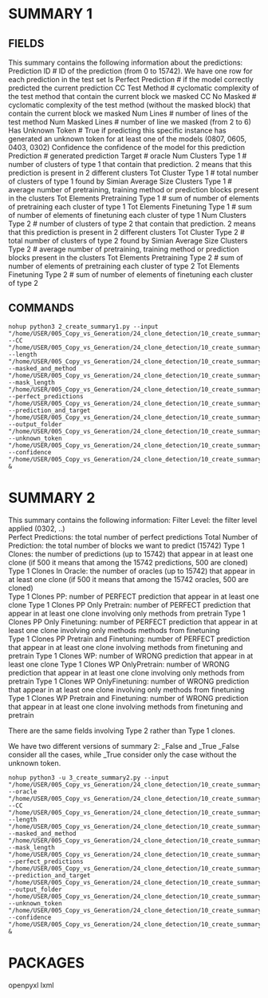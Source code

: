 
# SUMMARY 1

## FIELDS

This summary contains the following information about the predictions:
Prediction ID	# ID of the prediction (from 0 to 15742). We have one row for each prediction in the test set
Is Perfect Prediction	# if the model correctly predicted the current prediction
CC Test Method	# cyclomatic complexity of the test method that contain the current block we masked
CC No Masked		# cyclomatic complexity of the test method (without the masked block) that contain the current block we masked
Num Lines # number of lines of the test method
Num Masked Lines	# number of line we masked (from 2 to 6)
Has Unknown Token	 # True if predicting this specific instance has generated an unknown token for at least one of the models (0807, 0605, 0403, 0302)
Confidence	 the confidence of the model for this prediction
Prediction	 # generated prediction
Target	# oracle
Num Clusters Type 1	 # number of clusters of type 1 that contain that prediction. 2 means that this prediction is present in 2 different clusters
Tot Cluster Type 1	# total number of clusters of type 1 found by Simian
Average Size Clusters Type 1	# average number of pretraining, training method or prediction blocks present in the clusters
Tot Elements Pretraining Type 1 # sum of number of elements of pretraining each cluster of type 1
Tot Elements Finetuning Type 1 # sum of number of elements of finetuning each cluster of type 1
Num Clusters Type 2	 # number of clusters of type 2 that contain that prediction. 2 means that this prediction is present in 2 different clusters
Tot Cluster Type 2	# total number of clusters of type 2 found by Simian
Average Size Clusters Type 2 # average number of pretraining, training method or prediction blocks present in the clusters
Tot Elements Pretraining Type 2 # sum of number of elements of pretraining each cluster of type 2
Tot Elements Finetuning Type 2 # sum of number of elements of finetuning each cluster of type 2

## COMMANDS

```
nohup python3 2_create_summary1.py --input "/home/USER/005_Copy_vs_Generation/24_clone_detection/10_create_summary/predictions" --CC "/home/USER/005_Copy_vs_Generation/24_clone_detection/10_create_summary/files/CC.txt" --length "/home/USER/005_Copy_vs_Generation/24_clone_detection/10_create_summary/files/num_lines.txt" --masked_and_method "/home/USER/005_Copy_vs_Generation/24_clone_detection/10_create_summary/files/test_masked_and_method.txt" --mask_length "/home/USER/005_Copy_vs_Generation/24_clone_detection/10_create_summary/files/test_length.txt" --perfect_predictions "/home/USER/005_Copy_vs_Generation/24_clone_detection/10_create_summary/files/perfect_predictions" --prediction_and_target "/home/USER/005_Copy_vs_Generation/24_clone_detection/10_create_summary/files/prediction_and_target" --output_folder "/home/USER/005_Copy_vs_Generation/24_clone_detection/10_create_summary/summary1" --unknown_token "/home/USER/005_Copy_vs_Generation/24_clone_detection/10_create_summary/files/unknown_predictions.txt"  --confidence "/home/USER/005_Copy_vs_Generation/24_clone_detection/10_create_summary/files/confidence" &
```

# SUMMARY 2

This summary contains the following information:
Filter Level: the filter level applied (0302, ..)	
Perfect Predictions: the total number of perfect predictions
Total Number of Prediction: the total number of blocks we want to predict (15742)
Type 1 Clones: the number of predictions (up to 15742) that appear in at least one clone (if 500 it means that among the 15742 predictions, 500 are cloned)
Type 1 Clones In Oracle: the number of oracles (up to 15742) that appear in at least one clone (if 500 it means that among the 15742 oracles, 500 are cloned)	
Type 1 Clones PP: number of PERFECT prediction that appear in at least one clone
Type 1 Clones PP Only Pretrain: number of PERFECT prediction that appear in at least one clone involving only methods from pretrain	
Type 1 Clones PP Only Finetuning: number of PERFECT prediction that appear in at least one clone involving only methods  methods from finetuning	
Type 1 Clones PP Pretrain and Finetuning: number of PERFECT prediction that appear in at least one clone involving methods from finetuning	 and pretrain
Type 1 Clones WP: number of WRONG prediction that appear in at least one clone
Type 1 Clones WP OnlyPretrain: number of WRONG prediction that appear in at least one clone involving only methods from pretrain
Type 1 Clones WP OnlyFinetuning: number of WRONG prediction that appear in at least one clone involving only methods from finetuning
Type 1 Clones WP Pretrain and Finetuning: number of WRONG prediction that appear in at least one clone involving methods from finetuning	 and pretrain

There are the same fields involving Type 2 rather than Type 1 clones.

We have two different versions of summary 2: _False and _True
_False consider all the cases, while _True consider only the case without the unknown token.

```
nohup python3 -u 3_create_summary2.py --input "/home/USER/005_Copy_vs_Generation/24_clone_detection/10_create_summary/predictions" --oracle "/home/USER/005_Copy_vs_Generation/24_clone_detection/10_create_summary/oracle" --CC "/home/USER/005_Copy_vs_Generation/24_clone_detection/10_create_summary/files/CC.txt" --length "/home/USER/005_Copy_vs_Generation/24_clone_detection/10_create_summary/files/num_lines.txt" --masked_and_method "/home/USER/005_Copy_vs_Generation/24_clone_detection/10_create_summary/files/test_masked_and_method.txt" --mask_length "/home/USER/005_Copy_vs_Generation/24_clone_detection/10_create_summary/files/test_length.txt" --perfect_predictions "/home/USER/005_Copy_vs_Generation/24_clone_detection/10_create_summary/files/perfect_predictions" --prediction_and_target "/home/USER/005_Copy_vs_Generation/24_clone_detection/10_create_summary/files/prediction_and_target" --output_folder "/home/USER/005_Copy_vs_Generation/24_clone_detection/10_create_summary/summary2" --unknown_token "/home/USER/005_Copy_vs_Generation/24_clone_detection/10_create_summary/files/unknown_predictions.txt"  --confidence "/home/USER/005_Copy_vs_Generation/24_clone_detection/10_create_summary/files/confidence" &
```

# PACKAGES
openpyxl
lxml